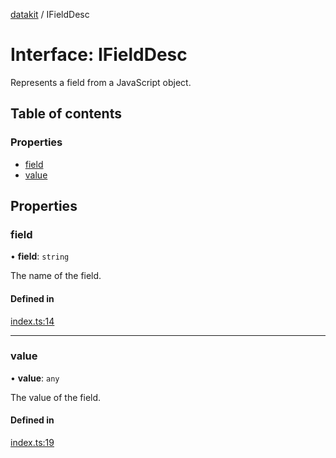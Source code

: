 [datakit](../README.md) / IFieldDesc

# Interface: IFieldDesc

Represents a field from a JavaScript object.

## Table of contents

### Properties

- [field](IFieldDesc.md#field)
- [value](IFieldDesc.md#value)

## Properties

### field

• **field**: `string`

The name of the field.

#### Defined in

[index.ts:14](https://github.com/ashleydavis/datakit/blob/1312408/src/index.ts#L14)

___

### value

• **value**: `any`

The value of the field.

#### Defined in

[index.ts:19](https://github.com/ashleydavis/datakit/blob/1312408/src/index.ts#L19)
